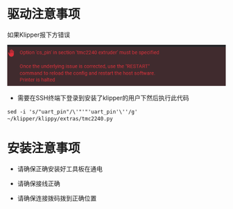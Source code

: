 # 驱动注意事项

如果Klipper报下方错误

![error](../../images/boards/fly_tmc/2240error.png)

* 需要在SSH终端下登录到安装了klipper的用户下然后执行此代码

```
sed -i 's/"uart_pin"/\'"'"'uart_pin'\''/g' ~/klipper/klippy/extras/tmc2240.py
```

# 安装注意事项

* 请确保正确安装好工具板在通电

* 请确保接线正确
* 请确保连接拨码拨到正确位置